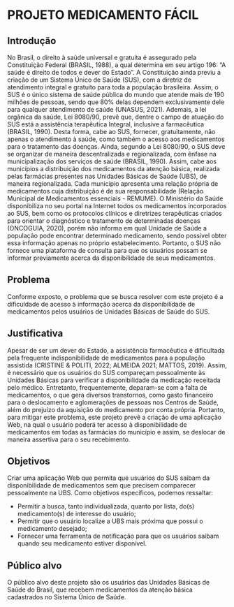 # PROJETO MEDICAMENTO FÁCIL 

## Introdução 

No Brasil, o direito à saúde universal e gratuita é assegurado pela Constituição Federal (BRASIL, 1988), a qual determina em seu artigo 196: “A saúde é direito de todos e dever do Estado”. A Constituição ainda previu a criação de um Sistema Único de Saúde (SUS), com a diretriz de atendimento integral e gratuito para toda a população brasileira. Assim, o SUS é o único sistema de saúde pública do mundo que atende mais de 190 milhões de pessoas, sendo que 80% delas dependem exclusivamente dele para qualquer atendimento de saúde (UNASUS, 2021). 
Ademais, a lei orgânica da saúde, Lei 8080/90, prevê que, dentre o campo de atuação do SUS está a assistência terapêutica Integral, inclusive a farmacêutica (BRASIL, 1990). Desta forma, cabe ao SUS, fornecer, gratuitamente, não apenas o atendimento à saúde, como também o acesso aos medicamentos para o tratamento das doenças. 
Ainda, segundo a Lei 8080/90, o SUS deve se organizar de maneira descentralizada e regionalizada, com ênfase na municipalização dos serviços de saúde (BRASIL, 1990). Assim, cabe aos municípios a distribuição dos medicamentos da atenção básica, realizada pelas farmácias presentes nas Unidades Básicas de Saúde (UBS), de maneira regionalizada. Cada município apresenta uma relação própria de medicamentos cuja distribuição é de sua responsabilidade (Relação Municipal de Medicamentos essenciais - REMUME). 
O Ministério da Saúde disponibiliza no seu portal na Internet todos os medicamentos incorporados ao SUS, bem como os protocolos clínicos e diretrizes terapêuticas criados para orientar o diagnóstico e tratamento de determinadas doenças (ONCOGUIA, 2020), porém não informa em qual Unidade de Saúde a população pode encontrar determinado medicamento, sendo possível obter essa informação apenas no próprio estabelecimento. Portanto, o SUS não fornece uma plataforma de consulta para que os usuários possam se informar previamente acerca da disponibilidade de seus medicamentos.  

## Problema 

Conforme exposto, o problema que se busca resolver com este projeto é a dificuldade de acesso à informação acerca da disponibilidade de medicamentos pelos usuários de Unidades Básicas de Saúde do SUS. 

## Justificativa 

Apesar de ser um dever do Estado, a assistência farmacêutica é dificultada pela frequente indisponibilidade de medicamentos para a população assistida (CRISTINE & POLITI, 2022; ALMEIDA 2021; MATTOS, 2019). Assim, é necessário que os usuários do SUS compareçam pessoalmente às Unidades Básicas para verificar a disponibilidade da medicação receitada pelo médico. Entretanto, frequentemente, deparam-se com a falta de medicamentos, o que gera diversos transtornos, como gasto financeiro para o deslocamento e aglomerações de pessoas nos Centros de Saúde, além do prejuízo da aquisição do medicamento por conta própria. Portanto, para mitigar este problema, este projeto prevê a criação de uma aplicação Web, na qual o usuário poderá ter acesso à disponibilidade de medicamentos em todas as farmácias do município e assim, se deslocar de maneira assertiva para o seu recebimento. 

## Objetivos 

Criar uma aplicação Web que permita que usuários do SUS saibam da disponibilidade de medicamentos sem que precisem comparecer pessoalmente na UBS. 
Como objetivos específicos, podemos ressaltar: 
- Permitir a busca, tanto individualizada, quanto por lista, do(s) medicamento(s) de interesse do usuário; 
- Permitir que o usuário localize a UBS mais próxima que possui o medicamento desejado; 
- Fornecer uma ferramenta de notificação para que os usuários saibam quando seu medicamento estiver disponível. 

## Público alvo 

O público alvo deste projeto são os usuários das Unidades Básicas de Saúde do Brasil, que recebem medicamentos da atenção básica cadastrados no Sistema Único de Saúde.  